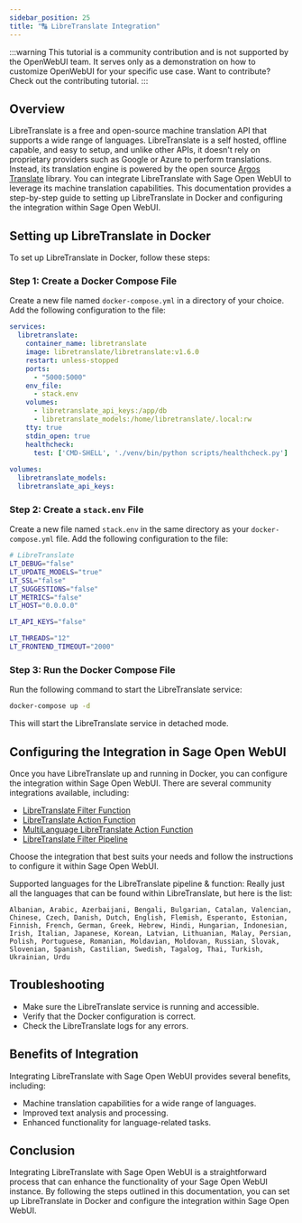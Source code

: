 ```yaml
---
sidebar_position: 25
title: "🔠 LibreTranslate Integration"
---
```


:::warning
This tutorial is a community contribution and is not supported by the OpenWebUI team. It serves only as a demonstration on how to customize OpenWebUI for your specific use case. Want to contribute? Check out the contributing tutorial.
:::

Overview
--------

LibreTranslate is a free and open-source machine translation API that supports a wide range of languages. LibreTranslate is a self hosted, offline capable, and easy to setup, and unlike other APIs, it doesn't rely on proprietary providers such as Google or Azure to perform translations. Instead, its translation engine is powered by the open source [Argos Translate](https://github.com/argosopentech/argos-translate) library. You can integrate LibreTranslate with Sage Open WebUI to leverage its machine translation capabilities. This documentation provides a step-by-step guide to setting up LibreTranslate in Docker and configuring the integration within Sage Open WebUI.

Setting up LibreTranslate in Docker
-----------------------------------

To set up LibreTranslate in Docker, follow these steps:

### Step 1: Create a Docker Compose File

Create a new file named `docker-compose.yml` in a directory of your choice. Add the following configuration to the file:

```yml
services:
  libretranslate:
    container_name: libretranslate
    image: libretranslate/libretranslate:v1.6.0
    restart: unless-stopped
    ports:
      - "5000:5000"
    env_file:
      - stack.env
    volumes:
      - libretranslate_api_keys:/app/db
      - libretranslate_models:/home/libretranslate/.local:rw
    tty: true
    stdin_open: true
    healthcheck:
      test: ['CMD-SHELL', './venv/bin/python scripts/healthcheck.py']
      
volumes:
  libretranslate_models:
  libretranslate_api_keys:
```

### Step 2: Create a `stack.env` File

Create a new file named `stack.env` in the same directory as your `docker-compose.yml` file. Add the following configuration to the file:

```bash
# LibreTranslate
LT_DEBUG="false"
LT_UPDATE_MODELS="true"
LT_SSL="false"
LT_SUGGESTIONS="false"
LT_METRICS="false"
LT_HOST="0.0.0.0"

LT_API_KEYS="false"

LT_THREADS="12"
LT_FRONTEND_TIMEOUT="2000"
```

### Step 3: Run the Docker Compose File

Run the following command to start the LibreTranslate service:

```bash
docker-compose up -d
```

This will start the LibreTranslate service in detached mode.

Configuring the Integration in Sage Open WebUI
-------------------------------------------

Once you have LibreTranslate up and running in Docker, you can configure the integration within Sage Open WebUI. There are several community integrations available, including:

* [LibreTranslate Filter Function](https://openwebui.com/f/iamg30/libretranslate_filter)
* [LibreTranslate Action Function](https://openwebui.com/f/jthesse/libretranslate_action)
* [MultiLanguage LibreTranslate Action Function](https://openwebui.com/f/iamg30/multilanguage_libretranslate_action)
* [LibreTranslate Filter Pipeline](https://github.com/sage-open-webui/pipelines/blob/main/examples/filters/libretranslate_filter_pipeline.py)

Choose the integration that best suits your needs and follow the instructions to configure it within Sage Open WebUI.

Supported languages for the LibreTranslate pipeline & function:
Really just all the languages that can be found within LibreTranslate, but here is the list:
```
Albanian, Arabic, Azerbaijani, Bengali, Bulgarian, Catalan, Valencian, Chinese, Czech, Danish, Dutch, English, Flemish, Esperanto, Estonian, Finnish, French, German, Greek, Hebrew, Hindi, Hungarian, Indonesian, Irish, Italian, Japanese, Korean, Latvian, Lithuanian, Malay, Persian, Polish, Portuguese, Romanian, Moldavian, Moldovan, Russian, Slovak, Slovenian, Spanish, Castilian, Swedish, Tagalog, Thai, Turkish, Ukrainian, Urdu
```

Troubleshooting
--------------

* Make sure the LibreTranslate service is running and accessible.
* Verify that the Docker configuration is correct.
* Check the LibreTranslate logs for any errors.

Benefits of Integration
----------------------

Integrating LibreTranslate with Sage Open WebUI provides several benefits, including:

* Machine translation capabilities for a wide range of languages.
* Improved text analysis and processing.
* Enhanced functionality for language-related tasks.

Conclusion
----------

Integrating LibreTranslate with Sage Open WebUI is a straightforward process that can enhance the functionality of your Sage Open WebUI instance. By following the steps outlined in this documentation, you can set up LibreTranslate in Docker and configure the integration within Sage Open WebUI.
